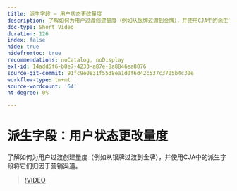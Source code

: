 ```yaml
---
title: 派生字段 — 用户状态更改量度
description: 了解如何为用户过渡创建量度（例如从银牌过渡到金牌），并使用CJA中的派生字段将它们归因于营销渠道。
doc-type: Short Video
duration: 126
index: false
hide: true
hidefromtoc: true
recommendations: noCatalog, noDisplay
exl-id: 14add5f6-b8e7-4233-a87e-8a8846ea8076
source-git-commit: 91fc9e0831f5538ea1d0f6d42c537c3705b4c30e
workflow-type: tm+mt
source-wordcount: '64'
ht-degree: 0%

---
```


# 派生字段：用户状态更改量度

了解如何为用户过渡创建量度（例如从银牌过渡到金牌），并使用CJA中的派生字段将它们归因于营销渠道。

<!-- 85_S103_3442450_125_derived-fields-user-state-change-metrics -->
>[!VIDEO](https://video.tv.adobe.com/v/3458355/?learn=on&enablevpops=true)
